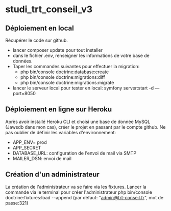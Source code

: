 # studi_trt_conseil_v3
Déploiement en local
--------------------
Récupérer le code sur github.
- lancer composer update pour tout installer
- dans le fichier .env, renseigner les informations de votre base de données.
- Taper les commandes suivantes pour effectuer la migration:
  - php bin/console doctrine:database:create
  - php bin/console doctrine:migrations:diff
  - php bin/console doctrine:migrations:migrate
 - lancer le serveur local pour tester en local: symfony server:start -d —port=8050

Déploiement en ligne sur Heroku
--------------------------------
Après avoir installé Heroku CLI et choisi une base de donnée MySQL (Jawsdb dans mon cas), 
créer le projet en passant par le compte github.
Ne pas oublier de définir les variables d'environnement:
- APP_ENV= prod
- APP_SECRET
- DATABASE_URL: configuration de l'envoi de mail via SMTP
- MAILER_DSN: envoi de mail


Création d'un administrateur
----------------------------
La création de l'administrateur va se faire via les fixtures.
Lancer la commande via le terminal pour créer l'administrateur
php bin/console doctrine:fixtures:load --append 
(par défaut: "admin@trt-conseil.fr", mot de passe:321)
